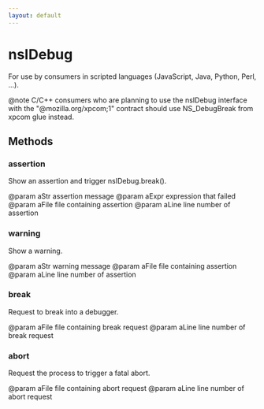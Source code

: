 ```yaml
---
layout: default
---
```


# nsIDebug #

  For use by consumers in scripted languages (JavaScript, Java, Python,
  Perl, ...).

@note C/C++ consumers who are planning to use the nsIDebug interface with
  the "@mozilla.org/xpcom;1" contract should use NS_DebugBreak from xpcom
  glue instead.



## Methods ##

### assertion ###

Show an assertion and trigger nsIDebug.break().

@param aStr assertion message
@param aExpr expression that failed
@param aFile file containing assertion
@param aLine line number of assertion



### warning ###

Show a warning.

@param aStr warning message
@param aFile file containing assertion
@param aLine line number of assertion


### break ###

Request to break into a debugger.

@param aFile file containing break request
@param aLine line number of break request


### abort ###

Request the process to trigger a fatal abort.

@param aFile file containing abort request
@param aLine line number of abort request

